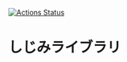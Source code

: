 [![Actions Status](https://github.com/zubasyan/sizimi-library/workflows/verify/badge.svg)](https://github.com/zubasyan/sizimi-library/actions) 

# しじみライブラリ
